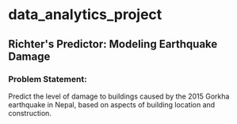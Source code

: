# data_analytics_project

## Richter's Predictor: Modeling Earthquake Damage

### Problem Statement:
Predict the level of damage to buildings caused by the 2015 Gorkha earthquake in Nepal, based on aspects of building location and construction.
